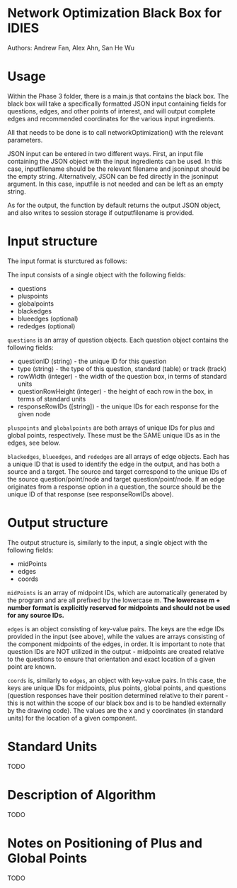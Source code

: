 # Network Optimization Black Box for IDIES

Authors: Andrew Fan, Alex Ahn, San He Wu

# Usage

Within the Phase 3 folder, there is a main.js that contains the black box. The black box will take a specifically formatted JSON input containing fields for questions, edges, and other points of interest, and will output complete edges and recommended coordinates for the various input ingredients.

All that needs to be done is to call networkOptimization() with the relevant parameters.

JSON input can be entered in two different ways. First, an input file containing the JSON object with the input ingredients can be used. In this case, inputfilename should be the relevant filename and jsoninput should be the empty string. Alternatively, JSON can be fed directly in the jsoninput argument. In this case, inputfile is not needed and can be left as an empty string. 

As for the output, the function by default returns the output JSON object, and also writes to session storage if outputfilename is provided.

# Input structure

The input format is sturctured as follows:

The input consists of a single object with the following fields:

* questions
* pluspoints
* globalpoints
* blackedges
* blueedges (optional)
* rededges (optional)

`questions` is an array of question objects. Each question object contains the following fields:

* questionID (string) - the unique ID for this question
* type (string) - the type of this question, standard (table) or track (track)
* rowWidth (integer) - the width of the question box, in terms of standard units
* questionRowHeight (integer) - the height of each row in the box, in terms of standard units
* responseRowIDs ([string]) - the unique IDs for each response for the given node

`pluspoints` and `globalpoints` are both arrays of unique IDs for plus and global points, respectively. These must be the SAME unique IDs as in the edges, see below.

`blackedges`, `blueedges`, and `rededges` are all arrays of edge objects. Each has a unique ID that is used to identify the edge in the output, and has both a source and a target. The source and target correspond to the unique IDs of the source question/point/node and target question/point/node. If an edge originates from a response option in a question, the source should be the unique ID of that response (see responseRowIDs above).

# Output structure

The output structure is, similarly to the input, a single object with the following fields:

* midPoints
* edges
* coords

`midPoints` is an array of midpoint IDs, which are automatically generated by the program and are all prefixed by the lowercase m. <b>The lowercase m + number format is explicitly reserved for midpoints and should not be used for any source IDs.</b>

`edges` is an object consisting of key-value pairs. The keys are the edge IDs provided in the input (see above), while the values are arrays consisting of the component midpoints of the edges, in order. It is important to note that question IDs are NOT utilized in the output - midpoints are created relative to the questions to ensure that orientation and exact location of a given point are known.

`coords` is, similarly to `edges`, an object with key-value pairs. In this case, the keys are unique IDs for midpoints, plus points, global points, and questions (question responses have their position determined relative to their parent - this is not within the scope of our black box and is to be handled externally by the drawing code). The values are the x and y coordinates (in standard units) for the location of a given component.

# Standard Units

TODO

# Description of Algorithm

TODO

# Notes on Positioning of Plus and Global Points

TODO